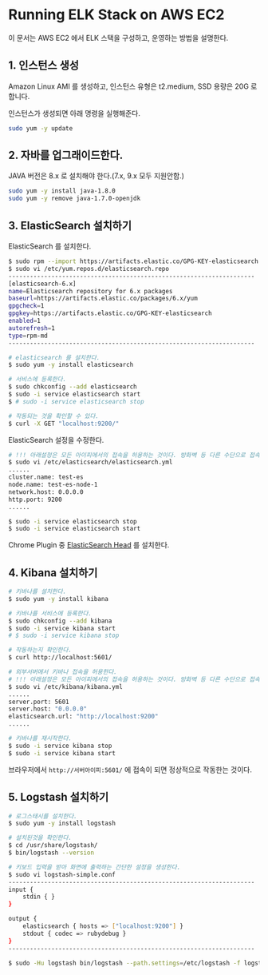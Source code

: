 # Running ELK Stack on AWS EC2

이 문서는 AWS EC2 에서 ELK 스택을 구성하고, 운영하는 방법을 설명한다.

## 1. 인스턴스 생성

Amazon Linux AMI 를 생성하고, 인스턴스 유형은 t2.medium, SSD 용량은 20G 로 합니다.

인스턴스가 생성되면 아래 명령을 실행해준다.

```sh
sudo yum -y update
```

## 2. 자바를 업그래이드한다.

JAVA 버전은 8.x 로 설치해야 한다.(7.x, 9.x 모두 지원안함.)

```sh
sudo yum -y install java-1.8.0
sudo yum -y remove java-1.7.0-openjdk
```

## 3. ElasticSearch 설치하기

ElasticSearch 를 설치한다.

```sh
$ sudo rpm --import https://artifacts.elastic.co/GPG-KEY-elasticsearch
$ sudo vi /etc/yum.repos.d/elasticsearch.repo
---------------------------------------------------------------------
[elasticsearch-6.x]
name=Elasticsearch repository for 6.x packages
baseurl=https://artifacts.elastic.co/packages/6.x/yum
gpgcheck=1
gpgkey=https://artifacts.elastic.co/GPG-KEY-elasticsearch
enabled=1
autorefresh=1
type=rpm-md
---------------------------------------------------------------------

# elasticsearch 를 설치한다.
$ sudo yum -y install elasticsearch

# 서비스에 등록한다.
$ sudo chkconfig --add elasticsearch
$ sudo -i service elasticsearch start
$ # sudo -i service elasticsearch stop

# 작동되는 것을 확인할 수 있다.
$ curl -X GET "localhost:9200/"
```

ElasticSearch 설정을 수정한다.

```sh
# !!! 아래설정은 모든 아이피에서의 접속을 허용하는 것이다. 방화벽 등 다른 수단으로 접속을 제한해야 한다. !!!
$ sudo vi /etc/elasticsearch/elasticsearch.yml
......
cluster.name: test-es
node.name: test-es-node-1
network.host: 0.0.0.0
http.port: 9200
......

$ sudo -i service elasticsearch stop
$ sudo -i service elasticsearch start
```

Chrome Plugin 중 [ElasticSearch Head](https://chrome.google.com/webstore/detail/elasticsearch-head/ffmkiejjmecolpfloofpjologoblkegm) 를 설치한다.

## 4. Kibana 설치하기

```sh
# 키바나를 설치한다.
$ sudo yum -y install kibana

# 키바나를 서비스에 등록한다.
$ sudo chkconfig --add kibana
$ sudo -i service kibana start
# $ sudo -i service kibana stop

# 작동하는지 확인한다.
$ curl http://localhost:5601/

# 외부서버에서 키바나 접속을 허용한다.
# !!! 아래설정은 모든 아이피에서의 접속을 허용하는 것이다. 방화벽 등 다른 수단으로 접속을 제한해야 한다. !!!
$ sudo vi /etc/kibana/kibana.yml
......
server.port: 5601
server.host: "0.0.0.0"
elasticsearch.url: "http://localhost:9200"
......

# 키바나를 재시작한다.
$ sudo -i service kibana stop
$ sudo -i service kibana start
```

브라우저에서 `http://서버아이피:5601/` 에 접속이 되면 정상적으로 작동한는 것이다.

## 5. Logstash 설치하기

```sh
# 로그스태시를 설치한다.
$ sudo yum -y install logstash

# 설치된것을 확인한다.
$ cd /usr/share/logstash/
$ bin/logstash --version

# 키보드 입력을 받아 화면에 출력하는 간단한 설정을 생성한다.
$ sudo vi logstash-simple.conf
---------------------------------------------------------------------
input {
    stdin { }
}

output {
    elasticsearch { hosts => ["localhost:9200"] }
    stdout { codec => rubydebug }
}
---------------------------------------------------------------------

$ sudo -Hu logstash bin/logstash --path.settings=/etc/logstash -f logstash-simple.conf
```
